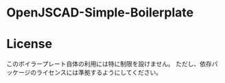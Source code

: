 # OpenJSCAD-Simple-Boilerplate

# License
このボイラープレート自体の利用には特に制限を設けません。
ただし、依存パッケージのライセンスには準拠するようにしてください。
